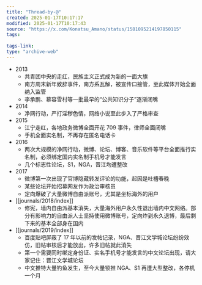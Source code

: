 ```yaml
---
title: "Thread-by-@"
created: 2025-01-17T10:17:17
modified: 2025-01-17T10:17:43
source: "https://x.com/Konatsu_Amano/status/1581095214197850115"
tags:
  
tags-link:
type: "archive-web"
---
```


- 2013
    - 共青团中央的走红，民族主义正式成为新的一面大旗
    - 南方周末新年致辞事件，南方系瓦解，被宣传口接管，至此媒体开始全面纳入监管
    - 李承鹏、慕容雪村等一批最早的“公共知识分子”逐渐闭嘴
- 2014
    - 净网行动，严打淫秽色情，网络小说至此步入了严格审查
- 2015
    - 江宁走红，各地政务微博全面开花 709 事件，律师全面闭嘴
    - 手机全面实名制，不再存在匿名电话卡
- 2016
    - 两次大规模的净网行动，微博、论坛、博客、音乐软件等平台全面推行实名制，必须绑定国内实名制手机号才能发言
    - 几个标志性论坛，S1，NGA，晋江均遭整改
- 2017
    - 微博第一次出现了官博隐藏转发评论的功能，起因是吐槽春晚
    - 某些论坛开始招募网友作为政治审核员
    - 定向爆破了大量微博自由派账号，尤其是坐标海外的用户
- [[journals/2018/index]]
    - 修宪，墙内自由派基本消失，大量海外用户永久性退出墙内中文网络。部分有影响力的自由派人士坚持使用微博账号，定向炸到永久退博，最后剩下来的基本全部身在国内
- [[journals/2019/index]]
    - 百度贴吧屏蔽了 17 年以前的发帖记录，NGA、晋江文学城论坛纷纷效仿，旧帖审核后才能放出，许多旧帖就此消失
    - 第一个需要同时绑定身份证、实名手机号才能发言的中文论坛出现，请大家记住：晋江文学城论坛
    - 中文推特大量钓鱼发生，至今大量锁推 NGA、S1 再遭大型整改，各停机一个月
